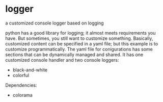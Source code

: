 # logger
a customized console logger based on logging

python has a good library for logging; it almost meets requirements you have. But sometimes, you still want to customize something.
Basically, customized content can be specified in a yaml file; but this example is to customize programmatically.
The yaml file for conigurations has some sections that can be dynamically managed and shared. It has one customized console handler
and two console loggers:
* black-and-white
* colorful

Dependencies:
* colorama